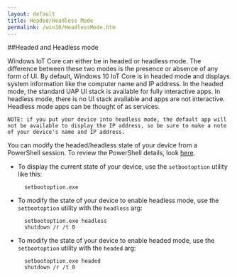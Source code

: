 ```yaml
---
layout: default
title: Headed/Headless Mode
permalink: /win10/HeadlessMode.htm
---
```


<div class="container" markdown="1">

##Headed and Headless mode

Windows IoT Core can either be in headed or headless mode.  The difference between these two modes is the presence or absence of any form of UI.  By default, Windows 10 IoT Core is in headed mode and displays system information like the computer name and IP address.  In the headed mode, the standard UAP UI stack is available for fully interactive apps.  In headless mode, there is no UI stack available and apps are not interactive.  Headless mode apps can be thought of as services.

    NOTE: if you put your device into headless mode, the default app will not be available to display the IP address, so be sure to make a note of your device's name and IP address.

You can modify the headed/headless state of your device from a PowerShell session.  To review the PowerShell details, look [here]({{site.baseurl}}/win10/samples/PowerShell.htm).

* To display the current state of your device, use the `setbootoption` utility like this:

        setbootoption.exe

* To modify the state of your device to enable headless mode, use the `setbootoption` utility with the `headless` arg:

        setbootoption.exe headless
        shutdown /r /t 0

* To modify the state of your device to enable headed mode, use the `setbootoption` utility with the `headed` arg:

        setbootoption.exe headed
        shutdown /r /t 0


</div>